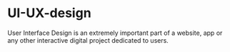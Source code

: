 # UI-UX-design
User Interface Design is an extremely important part of a website, app or any other interactive digital project dedicated to users.

